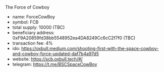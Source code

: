 The Force of Cowboy

- name: ForceCowBoy
- symbol: FCB
- total supply: 10000 (TBC)
- beneficiary address: 0xF9A20859fd38bb5548952ea4DA8249Cc6cC2f7f0 (TBC)
- transaction fee: 4%
- ido: https://oxbull.medium.com/shooting-first-with-the-space-cowboy-and-cowboy-force-updated-daf7b4a97d5
- website: https://scb.oxbull.tech/#/
- telegram: https://t.me/BSCSpaceCowBoy
